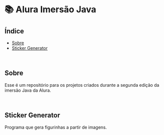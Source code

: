 # :books: Alura Imersão Java

## Índice

- [Sobre](##Sobre)
- [Sticker Generator](#Sticker-Generator)

<br />

## Sobre

Esse é um repositório para os projetos criados durante a segunda edição da imersão Java da Alura.

<br />

## Sticker Generator

Programa que gera figurinhas a partir de imagens.
